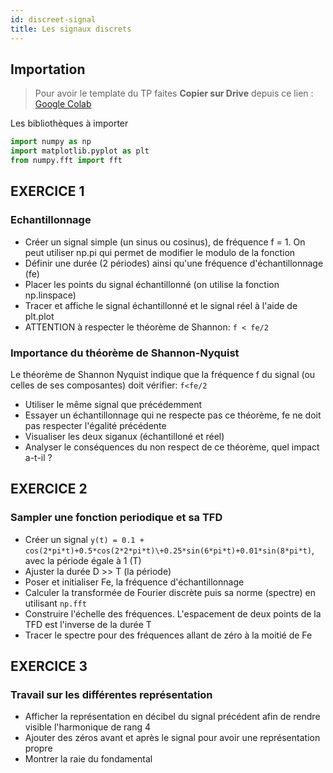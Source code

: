 ```yaml
---
id: discreet-signal
title: Les signaux discrets
---
```


## Importation

> Pour avoir le template du TP faites **Copier sur Drive** depuis ce lien : [Google Colab](https://colab.research.google.com/github/MarcEtienneDartus/Financial-Processing-Lab/blob/master/discreet_signal.ipynb)

Les bibliothèques à importer

```python
import numpy as np
import matplotlib.pyplot as plt
from numpy.fft import fft
```

## EXERCICE 1

### Echantillonnage


*   Créer un signal simple (un sinus ou cosinus), de fréquence f = 1. On peut utiliser np.pi qui permet de modifier le modulo de la fonction
*   Définir une durée (2 périodes) ainsi qu'une fréquence d'échantillonnage (fe)
*   Placer les points du signal échantillonné (on utilise la fonction np.linspace)
*   Tracer et affiche le signal échantillonné et le signal réel à l'aide de plt.plot
*   ATTENTION à respecter le théorème de Shannon: `f < fe/2`

### Importance du théorème de Shannon-Nyquist

Le théorème de Shannon Nyquist indique que la fréquence f du signal (ou celles de ses composantes) doit vérifier:  `f<fe/2`

*   Utiliser le même signal que précédemment
*   Essayer un échantillonnage qui ne respecte pas ce théorème, fe ne doit pas respecter l'égalité précédente
*   Visualiser les deux siganux (échantilloné et réel)
*   Analyser le conséquences du non respect de ce théorème, quel impact a-t-il ?

## EXERCICE 2

### Sampler une fonction periodique et sa TFD

*  Créer un signal `y(t) = 0.1 + cos(2*pi*t)+0.5*cos(2*2*pi*t)\+0.25*sin(6*pi*t)+0.01*sin(8*pi*t)`, avec la période égale à 1 (T)
*  Ajuster la durée D >> T (la période)
*  Poser et initialiser Fe, la fréquence d'échantillonnage
*  Calculer la transformée de Fourier discrète puis sa norme (spectre) en utilisant `np.fft`
*  Construire l'échelle des fréquences. L'espacement de deux points de la TFD est l'inverse de la durée T
*  Tracer le spectre pour des fréquences allant de zéro à la moitié de Fe

## EXERCICE 3

### Travail sur les différentes représentation

*  Afficher la représentation en décibel du signal précédent afin de rendre visible l'harmonique de rang 4
*  Ajouter des zéros avant et après le signal pour avoir une représentation propre
*  Montrer la raie du fondamental